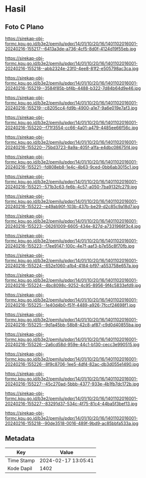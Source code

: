 # Hasil

## Foto C Plano

https://sirekap-obj-formc.kpu.go.id/b3e2/pemilu/pdpr/14/01/10/20/16/1401102016001-20240216-155217--6413a3de-a736-4cf5-8d0f-4124d19f55eb.jpg

https://sirekap-obj-formc.kpu.go.id/b3e2/pemilu/pdpr/14/01/10/20/16/1401102016001-20240216-155218--abb2324e-23f0-4ee8-81f2-e505798ac3ca.jpg

https://sirekap-obj-formc.kpu.go.id/b3e2/pemilu/pdpr/14/01/10/20/16/1401102016001-20240216-155219--3584f85b-bf4b-4488-b322-7d84b64d9e46.jpg

https://sirekap-obj-formc.kpu.go.id/b3e2/pemilu/pdpr/14/01/10/20/16/1401102016001-20240216-155219--c8205cc4-fd9b-4900-a1e7-9a6e019e7af3.jpg

https://sirekap-obj-formc.kpu.go.id/b3e2/pemilu/pdpr/14/01/10/20/16/1401102016001-20240216-155220--f71f3554-cc66-4a01-a479-4485ee66f56c.jpg

https://sirekap-obj-formc.kpu.go.id/b3e2/pemilu/pdpr/14/01/10/20/16/1401102016001-20240216-155220--75bd3723-8a9a-405f-a1fa-e4dbc08675f4.jpg

https://sirekap-obj-formc.kpu.go.id/b3e2/pemilu/pdpr/14/01/10/20/16/1401102016001-20240216-155221--fd808eb8-1e4c-4b63-9ced-0bb6ab3015c1.jpg

https://sirekap-obj-formc.kpu.go.id/b3e2/pemilu/pdpr/14/01/10/20/16/1401102016001-20240216-155221--571b3c63-fe6b-4c57-a050-7ba9132fc279.jpg

https://sirekap-obj-formc.kpu.go.id/b3e2/pemilu/pdpr/14/01/10/20/16/1401102016001-20240216-155222--e49ab90f-103b-437b-be29-d2c85c9a18d7.jpg

https://sirekap-obj-formc.kpu.go.id/b3e2/pemilu/pdpr/14/01/10/20/16/1401102016001-20240216-155223--06261009-6605-434e-827d-a7331966f3c4.jpg

https://sirekap-obj-formc.kpu.go.id/b3e2/pemilu/pdpr/14/01/10/20/16/1401102016001-20240216-155223--f7ee9147-100c-4e7f-aaf3-b7e55c8f70fb.jpg

https://sirekap-obj-formc.kpu.go.id/b3e2/pemilu/pdpr/14/01/10/20/16/1401102016001-20240216-155224--652e1060-a1b4-4184-bf97-a553758e657a.jpg

https://sirekap-obj-formc.kpu.go.id/b3e2/pemilu/pdpr/14/01/10/20/16/1401102016001-20240216-155224--4bc8098c-9252-4c95-8956-9f4c5833efd9.jpg

https://sirekap-obj-formc.kpu.go.id/b3e2/pemilu/pdpr/14/01/10/20/16/1401102016001-20240216-155225--1e40d4b0-f51f-4489-a926-7fccf24698f1.jpg

https://sirekap-obj-formc.kpu.go.id/b3e2/pemilu/pdpr/14/01/10/20/16/1401102016001-20240216-155225--9d1a45bb-58b8-42c8-af87-c9d0d40855ba.jpg

https://sirekap-obj-formc.kpu.go.id/b3e2/pemilu/pdpr/14/01/10/20/16/1401102016001-20240216-155226--2a6cd58d-959e-44c1-b130-cecc3e990515.jpg

https://sirekap-obj-formc.kpu.go.id/b3e2/pemilu/pdpr/14/01/10/20/16/1401102016001-20240216-155226--8f9c8706-1ee5-4df4-82ac-db3d055e1490.jpg

https://sirekap-obj-formc.kpu.go.id/b3e2/pemilu/pdpr/14/01/10/20/16/1401102016001-20240216-155227--45c270ad-5bbb-4377-933e-4b1fb7dc172b.jpg

https://sirekap-obj-formc.kpu.go.id/b3e2/pemilu/pdpr/14/01/10/20/16/1401102016001-20240216-155227--83291d37-534c-4f75-81c4-44ba5f3bef13.jpg

https://sirekap-obj-formc.kpu.go.id/b3e2/pemilu/pdpr/14/01/10/20/16/1401102016001-20240216-155218--90de3518-0016-489f-9bd9-ac85bbfa533a.jpg


## Metadata

| Key        | Value               |
| ---------- | ------------------- |
| Time Stamp | 2024-02-17 13:05:41 |
| Kode Dapil | 1402                |



